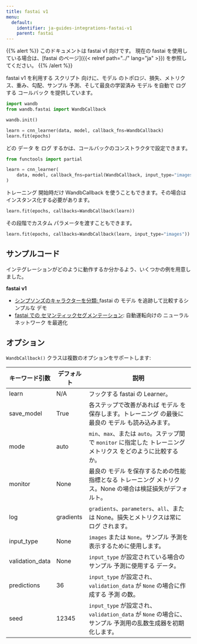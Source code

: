```yaml
---
title: fastai v1
menu:
  default:
    identifier: ja-guides-integrations-fastai-v1
    parent: fastai
---
```


{{% alert %}}
このドキュメントは fastai v1 向けです。
現在の fastai を使用している場合は、[fastai のページ]({{< relref path="../" lang="ja" >}}) を参照してください。
{{% /alert %}}

fastai v1 を利用する スクリプト 向けに、モデル のトポロジ、損失、メトリクス、重み、勾配、サンプル 予測、そして最良の学習済み モデル を自動で ログ する コールバック を提供しています。

```python
import wandb
from wandb.fastai import WandbCallback

wandb.init()

learn = cnn_learner(data, model, callback_fns=WandbCallback)
learn.fit(epochs)
```

どの データ を ログ するかは、コールバックのコンストラクタで設定できます。

```python
from functools import partial

learn = cnn_learner(
    data, model, callback_fns=partial(WandbCallback, input_type="images")
)
```

トレーニング 開始時だけ WandbCallback を使うこともできます。その場合はインスタンス化する必要があります。

```python
learn.fit(epochs, callbacks=WandbCallback(learn))
```

その段階でカスタム パラメータを渡すこともできます。

```python
learn.fit(epochs, callbacks=WandbCallback(learn, input_type="images"))
```

## サンプルコード

インテグレーションがどのように動作するか分かるよう、いくつかの例を用意しました。

**fastai v1**

* [シンプソンズのキャラクターを分類](https://github.com/borisdayma/simpsons-fastai)[: ](https://app.wandb.ai/jxmorris12/huggingface-demo/reports/A-Step-by-Step-Guide-to-Tracking-Hugging-Face-Model-Performance--VmlldzoxMDE2MTU)fastai の モデル を追跡して比較するシンプルな デモ
* [fastai での セマンティックセグメンテーション](https://github.com/borisdayma/semantic-segmentation): 自動運転向けの ニューラルネットワーク を最適化

## オプション

`WandbCallback()` クラスは複数のオプションをサポートします:

| キーワード引数       | デフォルト | 説明 |
| ---------------- | --------- | ---- |
| learn            | N/A       | フックする fastai の Learner。 |
| save_model       | True      | 各ステップで改善があれば モデル を保存します。トレーニング の最後に最良の モデル も読み込みます。 |
| mode             | auto      | `min`、`max`、または `auto`。ステップ間で `monitor` に指定した トレーニング メトリクス をどのように比較するか。 |
| monitor          | None      | 最良の モデル を保存するための性能指標となる トレーニング メトリクス。None の場合は検証損失がデフォルト。 |
| log              | gradients | `gradients`、`parameters`、`all`、または None。損失とメトリクスは常に ログ されます。 |
| input_type       | None      | `images` または `None`。サンプル 予測を表示するために使用します。 |
| validation_data  | None      | `input_type` が設定されている場合のサンプル 予測に使用する データ。 |
| predictions      | 36        | `input_type` が設定され、`validation_data` が `None` の場合に作成する 予測 の数。 |
| seed             | 12345     | `input_type` が設定され、`validation_data` が `None` の場合に、サンプル 予測用の乱数生成器を初期化します。 |